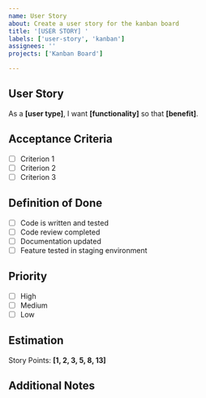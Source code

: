 ```yaml
---
name: User Story
about: Create a user story for the kanban board
title: '[USER STORY] '
labels: ['user-story', 'kanban']
assignees: ''
projects: ['Kanban Board']

---
```


## User Story
As a **[user type]**, I want **[functionality]** so that **[benefit]**.

## Acceptance Criteria
- [ ] Criterion 1
- [ ] Criterion 2
- [ ] Criterion 3

## Definition of Done
- [ ] Code is written and tested
- [ ] Code review completed
- [ ] Documentation updated
- [ ] Feature tested in staging environment

## Priority
- [ ] High
- [ ] Medium
- [ ] Low

## Estimation
Story Points: **[1, 2, 3, 5, 8, 13]**

## Additional Notes
<!-- Add any additional context or notes here -->